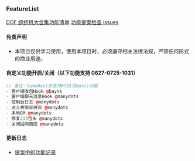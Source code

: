 ### FeatureList

[DOF 缝纫机大合集功能清单](https://github.com/manydots/FeatureList)
[功能提案检查 issues](https://github.com/manydots/FeatureList/issues)

#### 免责声明

-   本项目仅供学习使用，使用本项目时，必须遵守相关法律法规，严禁任何形式的商业用途。

#### 自定义功能开启/关闭（以下功能支持 0627-0725-1031）

```c++
// 备注：GameHost仅支持0725免hosts功能
- 客户端收包Hook @baynk
- 客户端聊天消息Hook @manydots
- 控制台日志 @manydots
- 进入赛丽亚房间 @manydots
- 本地GM @manydots
- 修复233包头 @manydots
- 关闭回购商店 @manydots
```

#### 更新日志

-   [提案中的功能记录](https://github.com/manydots/FeatureList/blob/main/CHANGELOG.md)
